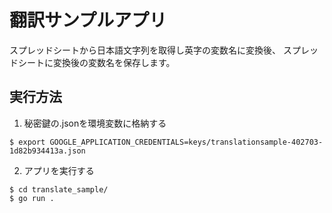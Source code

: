 # 翻訳サンプルアプリ

スプレッドシートから日本語文字列を取得し英字の変数名に変換後、
スプレッドシートに変換後の変数名を保存します。

## 実行方法
1. 秘密鍵の.jsonを環境変数に格納する
```
$ export GOOGLE_APPLICATION_CREDENTIALS=keys/translationsample-402703-1d82b934413a.json
```
2. アプリを実行する
```
$ cd translate_sample/
$ go run .
```
